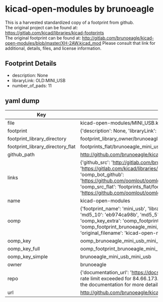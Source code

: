 # kicad-open-modules by brunoeagle  
This is a harvested standardized copy of a footprint from github.  
The original project can be found at:  
https://gitlab.com/kicad/libraries/kicad-footprints  
The original footprint can be found at:
http://gitlab.com/brunoeagle/kicad-open-modules/blob/master/XH-2AW.kicad_mod
Please consult that link for additional, details, files, and license information.  
## Footprint Details
* description: None  
* libraryLink: OLD:MINI_USB  
* number_of_pads: 11  
## yaml dump  
| Key | Value |  
| --- | --- |  
| file | kicad-open-modules/MINI_USB.kicad_mod |  
| footprint | {'description': None, 'libraryLink': 'OLD:MINI_USB', 'number_of_pads': 11} |  
| footprint_library_directory | footprint_library_owner/brunoeagle_kicad-open-modules |  
| footprint_library_directory_flat | footprints_flat/brunoeagle_mini_usb_mini_usb/working |  
| github_path | http://github.com/brunoeagle/kicad-open-modules/blob/master/MINI_USB.kicad_mod |  
| links | {'github_src': 'http://gitlab.com/brunoeagle/kicad-open-modules/blob/master/XH-2AW.kicad_mod', 'github_src_repo': 'https://gitlab.com/kicad/libraries/kicad-footprints', 'oomp_bot': 'footprints/brunoeagle_mini_usb_mini_usb/working', 'oomp_bot_github': 'https://github.com/oomlout/oomlout_oomp_footprint_bot/tree/main/footprints/brunoeagle_mini_usb_mini_usb/working', 'oomp_src_flat': 'footprints_flat/footprints_flat/brunoeagle_mini_usb_mini_usb/working', 'oomp_src_flat_github': 'https://github.com/oomlout/oomlout_oomp_footprint_src/tree/main/footprints_flat/brunoeagle_mini_usb_mini_usb/working'} |  
| name | kicad-open-modules |  
| oomp | {'footprint_name': 'mini_usb', 'library_name': 'mini_usb_kicad_mod', 'md5': 'eb974ca98b801e58087fe7b1f1a5a1f6', 'md5_10': 'eb974ca98b', 'md5_5': 'eb974', 'md5_6': 'eb974c', 'oomp_key': 'oomp_brunoeagle_mini_usb_mini_usb', 'oomp_key_extra': 'oomp_footprint_brunoeagle_mini_usb_mini_usb', 'oomp_key_full': 'oomp_footprint_brunoeagle_mini_usb_mini_usb_eb974c', 'oomp_key_simple': 'brunoeagle_mini_usb_mini_usb', 'original_filename': 'kicad-open-modules/MINI_USB.kicad_mod', 'owner_name': 'brunoeagle'} |  
| oomp_key | oomp_brunoeagle_mini_usb_mini_usb |  
| oomp_key_full | oomp_footprint_brunoeagle_mini_usb_mini_usb |  
| oomp_key_simple | brunoeagle_mini_usb_mini_usb |  
| owner | brunoeagle |  
| repo | {'documentation_url': 'https://docs.github.com/rest/overview/resources-in-the-rest-api#rate-limiting', 'message': "API rate limit exceeded for 84.66.173.59. (But here's the good news: Authenticated requests get a higher rate limit. Check out the documentation for more details.)"} |  
| url | http://github.com/brunoeagle/kicad-open-modules |  

